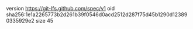version https://git-lfs.github.com/spec/v1
oid sha256:1e1a2265773b2d261b39f0546d0acd2512d287f75d45b1290d123890335929e2
size 45
